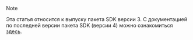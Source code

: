 > [!NOTE]  
> Эта статья относится к выпуску пакета SDK версии 3. С документацией по последней версии пакета SDK (версии 4) можно ознакомиться [здесь](https://docs.microsoft.com/en-us/azure/bot-service/?view=azure-bot-service-4.0). 
